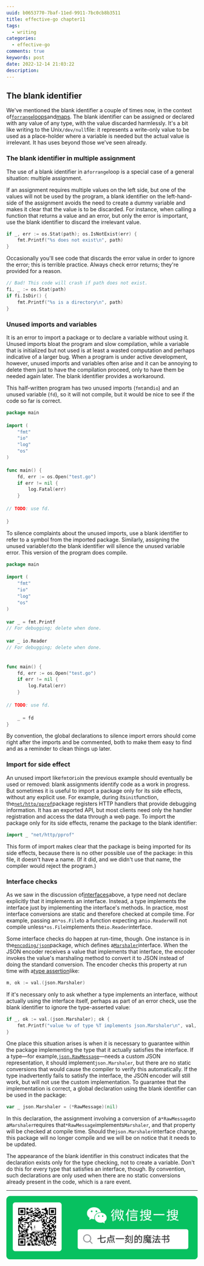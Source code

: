 ```yaml
---
uuid: b0653770-7baf-11ed-9911-7bc0cb8b3511
title: effective-go chapter11
tags:
  - writing
categories:
  - effective-go
comments: true
keywords: post
date: 2022-12-14 21:03:22
description:
---
```


<!--more-->
<!-- 1. 发布前：删除草稿的 uuid -->
<!-- 2. 发布后：补充tag，category -->

## The blank identifier 

We've mentioned the blank identifier a couple of times now, in the context of[`forrange`loops](https://docs.huihoo.com/go/golang.org/doc/effective_go.html#for)and[maps](https://docs.huihoo.com/go/golang.org/doc/effective_go.html#maps). The blank identifier can be assigned or declared with any value of any type, with the value discarded harmlessly. It's a bit like writing to the Unix`/dev/null`file: it represents a write-only value to be used as a place-holder where a variable is needed but the actual value is irrelevant. It has uses beyond those we've seen already.

### The blank identifier in multiple assignment 

The use of a blank identifier in a`forrange`loop is a special case of a general situation: multiple assignment.

If an assignment requires multiple values on the left side, but one of the values will not be used by the program, a blank identifier on the left-hand-side of the assignment avoids the need to create a dummy variable and makes it clear that the value is to be discarded. For instance, when calling a function that returns a value and an error, but only the error is important, use the blank identifier to discard the irrelevant value.

```go
if _, err := os.Stat(path); os.IsNotExist(err) {
	fmt.Printf("%s does not exist\n", path)
}

```

Occasionally you'll see code that discards the error value in order to ignore the error; this is terrible practice. Always check error returns; they're provided for a reason.

```go
// Bad! This code will crash if path does not exist.
fi, _ := os.Stat(path)
if fi.IsDir() {
    fmt.Printf("%s is a directory\n", path)
}

```

### Unused imports and variables 

It is an error to import a package or to declare a variable without using it. Unused imports bloat the program and slow compilation, while a variable that is initialized but not used is at least a wasted computation and perhaps indicative of a larger bug. When a program is under active development, however, unused imports and variables often arise and it can be annoying to delete them just to have the compilation proceed, only to have them be needed again later. The blank identifier provides a workaround.

This half-written program has two unused imports \(`fmt`and`io`\) and an unused variable \(`fd`\), so it will not compile, but it would be nice to see if the code so far is correct.

```go
package main

import (
    "fmt"
    "io"
    "log"
    "os"
)

func main() {
    fd, err := os.Open("test.go")
    if err != nil {
        log.Fatal(err)
    }
    
// TODO: use fd.

}
```

To silence complaints about the unused imports, use a blank identifier to refer to a symbol from the imported package. Similarly, assigning the unused variable`fd`to the blank identifier will silence the unused variable error. This version of the program does compile.

```go
package main

import (
    "fmt"
    "io"
    "log"
    "os"
)

var _ = fmt.Printf 
// For debugging; delete when done.

var _ io.Reader    
// For debugging; delete when done.


func main() {
    fd, err := os.Open("test.go")
    if err != nil {
        log.Fatal(err)
    }
    
// TODO: use fd.

    _ = fd
}
```

By convention, the global declarations to silence import errors should come right after the imports and be commented, both to make them easy to find and as a reminder to clean things up later.

### Import for side effect 

An unused import like`fmt`or`io`in the previous example should eventually be used or removed: blank assignments identify code as a work in progress. But sometimes it is useful to import a package only for its side effects, without any explicit use. For example, during its`init`function, the[`net/http/pprof`](https://docs.huihoo.com/go/golang.org/pkg/net/http/pprof/index.html)package registers HTTP handlers that provide debugging information. It has an exported API, but most clients need only the handler registration and access the data through a web page. To import the package only for its side effects, rename the package to the blank identifier:

```go
import _ "net/http/pprof"

```

This form of import makes clear that the package is being imported for its side effects, because there is no other possible use of the package: in this file, it doesn't have a name. \(If it did, and we didn't use that name, the compiler would reject the program.\)

### Interface checks 

As we saw in the discussion of[interfaces](https://docs.huihoo.com/go/golang.org/doc/effective_go.html#interfaces_and_types)above, a type need not declare explicitly that it implements an interface. Instead, a type implements the interface just by implementing the interface's methods. In practice, most interface conversions are static and therefore checked at compile time. For example, passing an`*os.File`to a function expecting an`io.Reader`will not compile unless`*os.File`implements the`io.Reader`interface.

Some interface checks do happen at run-time, though. One instance is in the[`encoding/json`](https://docs.huihoo.com/go/golang.org/pkg/encoding/json/index.html)package, which defines a[`Marshaler`](https://docs.huihoo.com/go/golang.org/pkg/encoding/json/index.html#Marshaler)interface. When the JSON encoder receives a value that implements that interface, the encoder invokes the value's marshaling method to convert it to JSON instead of doing the standard conversion. The encoder checks this property at run time with a[type assertion](https://docs.huihoo.com/go/golang.org/doc/effective_go.html#interface_conversions)like:

```go
m, ok := val.(json.Marshaler)

```

If it's necessary only to ask whether a type implements an interface, without actually using the interface itself, perhaps as part of an error check, use the blank identifier to ignore the type-asserted value:

```go
if _, ok := val.(json.Marshaler); ok {
    fmt.Printf("value %v of type %T implements json.Marshaler\n", val, val)
}

```

One place this situation arises is when it is necessary to guarantee within the package implementing the type that it actually satisfies the interface. If a type—for example,[`json.RawMessage`](https://docs.huihoo.com/go/golang.org/pkg/encoding/json/index.html#RawMessage)—needs a custom JSON representation, it should implement`json.Marshaler`, but there are no static conversions that would cause the compiler to verify this automatically. If the type inadvertently fails to satisfy the interface, the JSON encoder will still work, but will not use the custom implementation. To guarantee that the implementation is correct, a global declaration using the blank identifier can be used in the package:

```go
var _ json.Marshaler = (*RawMessage)(nil)

```

In this declaration, the assignment involving a conversion of a`*RawMessage`to a`Marshaler`requires that`*RawMessage`implements`Marshaler`, and that property will be checked at compile time. Should the`json.Marshaler`interface change, this package will no longer compile and we will be on notice that it needs to be updated.

The appearance of the blank identifier in this construct indicates that the declaration exists only for the type checking, not to create a variable. Don't do this for every type that satisfies an interface, though. By convention, such declarations are only used when there are no static conversions already present in the code, which is a rare event.

  




---
![20200131220947.png](source/assets/images/leunggeorge.github.io-image-9o2i34.png)
